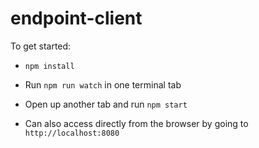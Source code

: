 # endpoint-client

To get started:
* `npm install`
* Run `npm run watch` in one terminal tab
* Open up another tab and run `npm start`

* Can also access directly from the browser by going to `http://localhost:8080`
